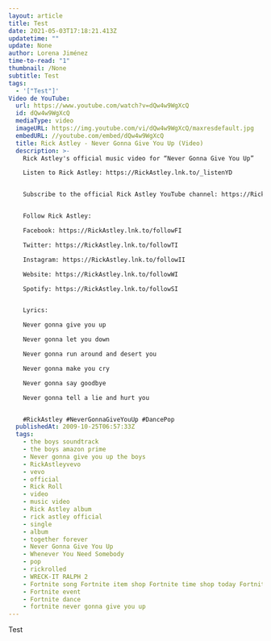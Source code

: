 ```yaml
---
layout: article
title: Test
date: 2021-05-03T17:18:21.413Z
updatetime: ""
update: None
author: Lorena Jiménez
time-to-read: "1"
thumbnail: /None
subtitle: Test
tags:
  - '["Test"]'
Video de YouTube:
  url: https://www.youtube.com/watch?v=dQw4w9WgXcQ
  id: dQw4w9WgXcQ
  mediaType: video
  imageURL: https://img.youtube.com/vi/dQw4w9WgXcQ/maxresdefault.jpg
  embedURL: //youtube.com/embed/dQw4w9WgXcQ
  title: Rick Astley - Never Gonna Give You Up (Video)
  description: >-
    Rick Astley's official music video for “Never Gonna Give You Up” 

    Listen to Rick Astley: https://RickAstley.lnk.to/_listenYD


    Subscribe to the official Rick Astley YouTube channel: https://RickAstley.lnk.to/subscribeYD


    Follow Rick Astley:

    Facebook: https://RickAstley.lnk.to/followFI

    Twitter: https://RickAstley.lnk.to/followTI

    Instagram: https://RickAstley.lnk.to/followII

    Website: https://RickAstley.lnk.to/followWI

    Spotify: https://RickAstley.lnk.to/followSI


    Lyrics:

    Never gonna give you up

    Never gonna let you down

    Never gonna run around and desert you

    Never gonna make you cry

    Never gonna say goodbye

    Never gonna tell a lie and hurt you


    #RickAstley #NeverGonnaGiveYouUp #DancePop
  publishedAt: 2009-10-25T06:57:33Z
  tags:
    - the boys soundtrack
    - the boys amazon prime
    - Never gonna give you up the boys
    - RickAstleyvevo
    - vevo
    - official
    - Rick Roll
    - video
    - music video
    - Rick Astley album
    - rick astley official
    - single
    - album
    - together forever
    - Never Gonna Give You Up
    - Whenever You Need Somebody
    - pop
    - rickrolled
    - WRECK-IT RALPH 2
    - Fortnite song Fortnite item shop Fortnite time shop today Fortnite montage
    - Fortnite event
    - Fortnite dance
    - fortnite never gonna give you up
---
```

Test